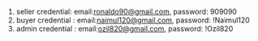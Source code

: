 1. seller credential: email:ronaldo90@gmail.com, password: 909090
2. buyer credential : email:naimul120@gmail.com, password: !Naimul120
3. admin credential : email:ozil820@gmail.com, password: !Ozil820
